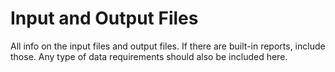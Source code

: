 # Input and Output Files

All info on the input files and output files. If there are built-in reports, include those. Any type of data requirements should also be included here.